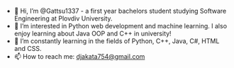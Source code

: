 - 👋 Hi, I’m @Gattsu1337 - a first year bachelors student studying Software Engineering at Plovdiv University.
- 👀 I’m interested in Python web development and machine learning. I also enjoy learning about Java OOP and C++ in university!
- 🌱 I’m constantly learning in the fields of Python, C++, Java, C#, HTML and CSS.
- 📫 How to reach me: djakata754@gmail.com

<!---
Gattsu1337/Gattsu1337 is a ✨ special ✨ repository because its `README.md` (this file) appears on your GitHub profile.
You can click the Preview link to take a look at your changes.
--->
